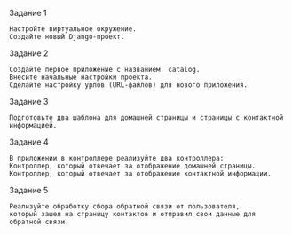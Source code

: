 Задание 1

    Настройте виртуальное окружение.
    Создайте новый Django-проект.

Задание 2

    Создайте первое приложение с названием  catalog.
    Внесите начальные настройки проекта.
    Сделайте настройку урлов (URL-файлов) для нового приложения.

Задание 3

    Подготовьте два шаблона для домашней страницы и страницы с контактной информацией.

Задание 4

    В приложении в контроллере реализуйте два контроллера:
    Контроллер, который отвечает за отображение домашней страницы.
    Контроллер, который отвечает за отображение контактной информации.


Задание 5

    Реализуйте обработку сбора обратной связи от пользователя, 
    который зашел на страницу контактов и отправил свои данные для обратной связи.
